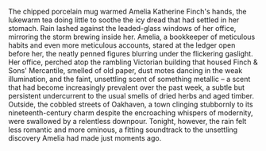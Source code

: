 The chipped porcelain mug warmed Amelia Katherine Finch's hands, the lukewarm tea doing little to soothe the icy dread that had settled in her stomach.  Rain lashed against the leaded-glass windows of her office, mirroring the storm brewing inside her.  Amelia, a bookkeeper of meticulous habits and even more meticulous accounts, stared at the ledger open before her, the neatly penned figures blurring under the flickering gaslight.  Her office, perched atop the rambling Victorian building that housed Finch & Sons' Mercantile, smelled of old paper, dust motes dancing in the weak illumination, and the faint, unsettling scent of something metallic – a scent that had become increasingly prevalent over the past week, a subtle but persistent undercurrent to the usual smells of dried herbs and aged timber.  Outside, the cobbled streets of Oakhaven, a town clinging stubbornly to its nineteenth-century charm despite the encroaching whispers of modernity, were swallowed by a relentless downpour.  Tonight, however, the rain felt less romantic and more ominous, a fitting soundtrack to the unsettling discovery Amelia had made just moments ago.
